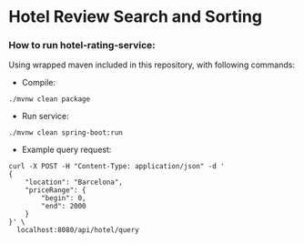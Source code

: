 # Hotel Review Search and Sorting

### How to run hotel-rating-service:

Using wrapped maven included in this repository, with following commands:

- Compile:
  <br>

```shell script
./mvnw clean package
```

- Run service:
  <br>

```shell script
./mvnw clean spring-boot:run
```

- Example query request:
  <br>

```shell script
curl -X POST -H "Content-Type: application/json" -d '
{
    "location": "Barcelona",
    "priceRange": {
        "begin": 0,
        "end": 2000
    }
}' \
  localhost:8080/api/hotel/query

```